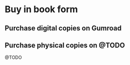 # Buy in book form

## Purchase digital copies on Gumroad

## Purchase physical copies on @TODO

@TODO
